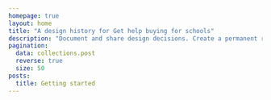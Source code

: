 ```yaml
---
homepage: true
layout: home
title: "A design history for Get help buying for schools"
description: "Document and share design decisions. Create a permanent record of how your service has developed over time."
pagination:
  data: collections.post
  reverse: true
  size: 50
posts:
  title: Getting started
---
```


